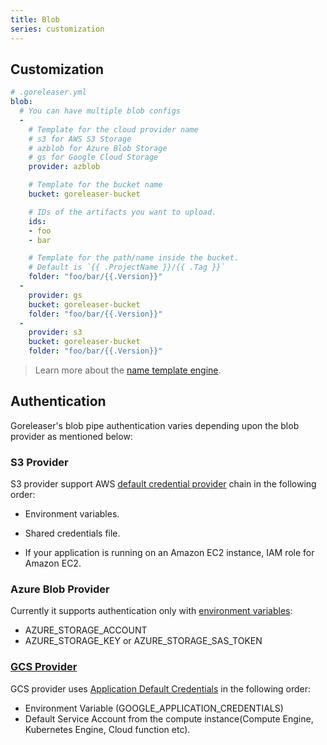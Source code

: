 ```yaml
---
title: Blob
series: customization
---
```


## Customization

```yaml
# .goreleaser.yml
blob:
  # You can have multiple blob configs
  -
    # Template for the cloud provider name
    # s3 for AWS S3 Storage
    # azblob for Azure Blob Storage
    # gs for Google Cloud Storage
    provider: azblob

    # Template for the bucket name
    bucket: goreleaser-bucket

    # IDs of the artifacts you want to upload.
    ids:
    - foo
    - bar

    # Template for the path/name inside the bucket.
    # Default is `{{ .ProjectName }}/{{ .Tag }}`
    folder: "foo/bar/{{.Version}}"
  -
    provider: gs
    bucket: goreleaser-bucket
    folder: "foo/bar/{{.Version}}"
  -
    provider: s3
    bucket: goreleaser-bucket
    folder: "foo/bar/{{.Version}}"
```

> Learn more about the [name template engine](/templates).

## Authentication

Goreleaser's blob pipe authentication varies depending upon the blob provider as mentioned below:

### S3 Provider

S3 provider support AWS [default credential provider](https://docs.aws.amazon.com/sdk-for-go/v1/developer-guide/configuring-sdk.html#specifying-credentials) chain in the following order:

- Environment variables.

- Shared credentials file.

- If your application is running on an Amazon EC2 instance, IAM role for Amazon EC2. 

### Azure Blob Provider

Currently it supports authentication only with [environment variables](https://docs.microsoft.com/en-us/azure/storage/common/storage-azure-cli#set-default-azure-storage-account-environment-variables):

- AZURE_STORAGE_ACCOUNT
- AZURE_STORAGE_KEY or AZURE_STORAGE_SAS_TOKEN

### [GCS Provider](https://cloud.google.com/docs/authentication/production)

GCS provider uses [Application Default Credentials](https://cloud.google.com/docs/authentication/production) in the following order:

- Environment Variable (GOOGLE_APPLICATION_CREDENTIALS)
- Default Service Account from the compute instance(Compute Engine, Kubernetes Engine, Cloud function etc).

